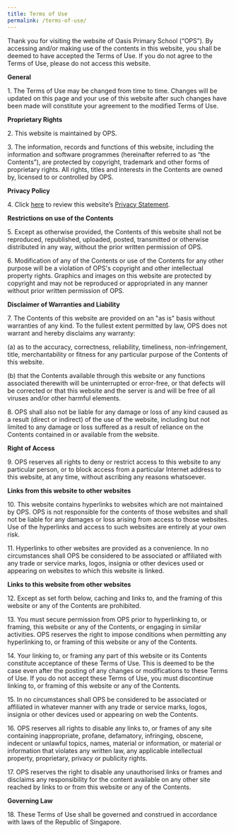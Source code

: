 ```yaml
---
title: Terms of Use
permalink: /terms-of-use/
---
```

Thank you for visiting the website of Oasis Primary School (“OPS”). By accessing and/or making use of the contents in this website, you shall be deemed to have accepted the Terms of Use. If you do not agree to the Terms of Use, please do not access this website.

**General**

1\. The Terms of Use may be changed from time to time. Changes will be updated on this page and your use of this website after such changes have been made will constitute your agreement to the modified Terms of Use.

**Proprietary Rights**

2\. This website is maintained by OPS.

3\. The information, records and functions of this website, including the information and software programmes (hereinafter referred to as “the Contents”), are protected by copyright, trademark and other forms of proprietary rights. All rights, titles and interests in the Contents are owned by, licensed to or controlled by OPS.

**Privacy Policy**

4\. Click [here](https://staging.d6400o65xh90r.amplifyapp.com/privacy/) to review this website’s [Privacy Statement](https://staging.d6400o65xh90r.amplifyapp.com/privacy/).

**Restrictions on use of the Contents**

5\. Except as otherwise provided, the Contents of this website shall not be reproduced, republished, uploaded, posted, transmitted or otherwise distributed in any way, without the prior written permission of OPS.

6\. Modification of any of the Contents or use of the Contents for any other purpose will be a violation of OPS's copyright and other intellectual property rights. Graphics and images on this website are protected by copyright and may not be reproduced or appropriated in any manner without prior written permission of OPS.

**Disclaimer of Warranties and Liability**

7\. The Contents of this website are provided on an "as is" basis without warranties of any kind. To the fullest extent permitted by law, OPS does not warrant and hereby disclaims any warranty:

(a) as to the accuracy, correctness, reliability, timeliness, non-infringement, title, merchantability or fitness for any particular purpose of the Contents of this website.

(b) that the Contents available through this website or any functions associated therewith will be uninterrupted or error-free, or that defects will be corrected or that this website and the server is and will be free of all viruses and/or other harmful elements.

8\. OPS shall also not be liable for any damage or loss of any kind caused as a result (direct or indirect) of the use of the website, including but not limited to any damage or loss suffered as a result of reliance on the Contents contained in or available from the website.

**Right of Access**

9\. OPS reserves all rights to deny or restrict access to this website to any particular person, or to block access from a particular Internet address to this website, at any time, without ascribing any reasons whatsoever.

**Links from this website to other websites**

10\. This website contains hyperlinks to websites which are not maintained by OPS. OPS is not responsible for the contents of those websites and shall not be liable for any damages or loss arising from access to those websites. Use of the hyperlinks and access to such websites are entirely at your own risk.

11\. Hyperlinks to other websites are provided as a convenience. In no circumstances shall OPS be considered to be associated or affiliated with any trade or service marks, logos, insignia or other devices used or appearing on websites to which this website is linked.

**Links to this website from other websites**

12\. Except as set forth below, caching and links to, and the framing of this website or any of the Contents are prohibited.

13\. You must secure permission from OPS prior to hyperlinking to, or framing, this website or any of the Contents, or engaging in similar activities. OPS reserves the right to impose conditions when permitting any hyperlinking to, or framing of this website or any of the Contents.

14\. Your linking to, or framing any part of this website or its Contents constitute acceptance of these Terms of Use. This is deemed to be the case even after the posting of any changes or modifications to these Terms of Use. If you do not accept these Terms of Use, you must discontinue linking to, or framing of this website or any of the Contents.

15\. In no circumstances shall OPS be considered to be associated or affiliated in whatever manner with any trade or service marks, logos, insignia or other devices used or appearing on web the Contents.

16\. OPS reserves all rights to disable any links to, or frames of any site containing inappropriate, profane, defamatory, infringing, obscene, indecent or unlawful topics, names, material or information, or material or information that violates any written law, any applicable intellectual property, proprietary, privacy or publicity rights.

17\. OPS reserves the right to disable any unauthorised links or frames and disclaims any responsibility for the content available on any other site reached by links to or from this website or any of the Contents.

**Governing Law**

18\. These Terms of Use shall be governed and construed in accordance with laws of the Republic of Singapore.